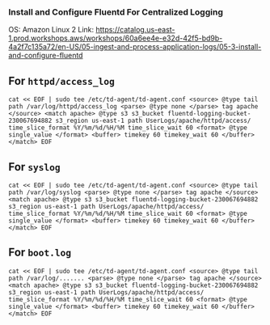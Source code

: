 ### Install and Configure Fluentd For Centralized Logging

OS: Amazon Linux 2
Link: https://catalog.us-east-1.prod.workshops.aws/workshops/60a6ee4e-e32d-42f5-bd9b-4a2f7c135a72/en-US/05-ingest-and-process-application-logs/05-3-install-and-configure-fluentd

## For `httpd/access_log`
``
cat << EOF | sudo tee /etc/td-agent/td-agent.conf
<source>
  @type tail
  path /var/log/httpd/access_log
  <parse>
    @type none
  </parse>
  tag apache
</source>
<match apache>
  @type s3
  s3_bucket fluentd-logging-bucket-230067694882
  s3_region us-east-1
  path UserLogs/apache/httpd/access/
  time_slice_format %Y/%m/%d/%H/%M
  time_slice_wait 60
  <format>
    @type single_value
  </format>
  <buffer>
    timekey 60
    timekey_wait 60
  </buffer>
</match>
EOF
``

## For `syslog`
``
cat << EOF | sudo tee /etc/td-agent/td-agent.conf
<source>
  @type tail
  path /var/log/syslog
  <parse>
    @type none
  </parse>
  tag apache
</source>
<match apache>
  @type s3
  s3_bucket fluentd-logging-bucket-230067694882
  s3_region us-east-1
  path UserLogs/apache/httpd/access/
  time_slice_format %Y/%m/%d/%H/%M
  time_slice_wait 60
  <format>
    @type single_value
  </format>
  <buffer>
    timekey 60
    timekey_wait 60
  </buffer>
</match>
EOF
``

## For `boot.log`
``
cat << EOF | sudo tee /etc/td-agent/td-agent.conf
<source>
  @type tail
  path /var/log/.......
  <parse>
    @type none
  </parse>
  tag apache
</source>
<match apache>
  @type s3
  s3_bucket fluentd-logging-bucket-230067694882
  s3_region us-east-1
  path UserLogs/apache/httpd/access/
  time_slice_format %Y/%m/%d/%H/%M
  time_slice_wait 60
  <format>
    @type single_value
  </format>
  <buffer>
    timekey 60
    timekey_wait 60
  </buffer>
</match>
EOF
``